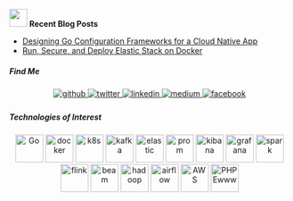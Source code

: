 

<img height="32" width="32" src="https://user-images.githubusercontent.com/16992394/92544219-b0277180-f24d-11ea-95c8-78321e708aeb.png">  <b color="gray">Recent Blog Posts</b><img/>

<!-- BLOG-POST-LIST:START -->
- [Designing Go Configuration Frameworks for a Cloud Native App](https://medium.com/better-programming/designing-cloud-native-configuration-framework-eefb0b3793cb?source=rss-43e8644100ea------2)
- [Run, Secure, and Deploy Elastic Stack on Docker](https://towardsdatascience.com/running-securing-and-deploying-elastic-stack-on-docker-f1a8ebf1dc5b?source=rss-43e8644100ea------2)
<!-- BLOG-POST-LIST:END -->  

##### Find Me

<div align="center">
<a href="https://github.com/sherifabdlnaby" target="_blank">
<img src=https://img.shields.io/badge/github-%2324292e.svg?&style=for-the-badge&logo=github&logoColor=white alt=github style="margin-bottom: 5px;" />
</a>
<a href="https://twitter.com/sherifabdlnaby" target="_blank">
<img src=https://img.shields.io/badge/twitter-%2300acee.svg?&style=for-the-badge&logo=twitter&logoColor=white alt=twitter style="margin-bottom: 5px;" />
</a>
<a href="https://linkedin.com/in/sherifabdlnaby" target="_blank">
<img src=https://img.shields.io/badge/linkedin-%231E77B5.svg?&style=for-the-badge&logo=linkedin&logoColor=white alt=linkedin style="margin-bottom: 5px;" />
</a>
<a href="https://medium.com/sherifabdlnaby" target="_blank">
<img src=https://img.shields.io/badge/medium-%23292929.svg?&style=for-the-badge&logo=medium&logoColor=white alt=medium style="margin-bottom: 5px;" />
</a>
<a href="https://www.facebook.com/sherifabdlnaby" target="_blank">
<img src=https://img.shields.io/badge/facebook-%232E87FB.svg?&style=for-the-badge&logo=facebook&logoColor=white alt=facebook style="margin-bottom: 5px;" />
</a>  
</div>  

<tr><td valign="top" width="10%"></td><td valign="top" width="80%">
  
##### Technologies of Interest

<div align="center">
    <img src="https://user-images.githubusercontent.com/16992394/92542314-be26c380-f248-11ea-8e31-857131d4fdfa.png" alt="Go" width="50" />
    <img src="https://user-images.githubusercontent.com/16992394/92542332-c41ca480-f248-11ea-879d-5418ebe986cf.png" alt="docker" width="50" />
    <img src="https://user-images.githubusercontent.com/16992394/92542317-bf57f080-f248-11ea-9ba0-810c46772644.png" alt="k8s" width="50" />
    <img src="https://user-images.githubusercontent.com/16992394/92542318-bff08700-f248-11ea-845b-83fcda95a190.png" alt="kafka" width="50" />
    <img src="https://user-images.githubusercontent.com/16992394/92542316-bf57f080-f248-11ea-951f-27f6c8041b6f.png" alt="elastic" width="50" />
    <img src="https://user-images.githubusercontent.com/16992394/92542322-c121b400-f248-11ea-8c57-f8ea1ecba49d.png" alt="prom" width="50" />
    <img src="https://user-images.githubusercontent.com/16992394/92542326-c2eb7780-f248-11ea-9a67-fa6f5913872a.png" alt="kibana" width="50" />
    <img src="https://user-images.githubusercontent.com/16992394/92542329-c3840e00-f248-11ea-9352-e5e1e3cca8bc.png" alt="grafana" width="50" />
    <img src="https://user-images.githubusercontent.com/16992394/92542319-c0891d80-f248-11ea-936b-99fd78e2db16.png" alt="spark" width="50" />
    <img src="https://user-images.githubusercontent.com/16992394/92542321-c121b400-f248-11ea-81a4-522c9bb113cb.png" alt="flink" width="50" />
    <img src="https://user-images.githubusercontent.com/16992394/92542855-3a6dd680-f24a-11ea-8183-31245439728f.png" alt="beam" width="50" />
    <img src="https://user-images.githubusercontent.com/16992394/92542323-c1ba4a80-f248-11ea-9917-0e00a9f6781d.png" alt="hadoop" width="50" />
    <img src="https://user-images.githubusercontent.com/16992394/92542325-c252e100-f248-11ea-843a-caea166ca2a7.png" alt="airflow" width="50" />
    <img src="https://user-images.githubusercontent.com/16992394/92542327-c2eb7780-f248-11ea-8ec7-c65861e6f6c6.png" alt="AWS" width="50" />
    <img src="https://user-images.githubusercontent.com/16992394/92542666-a8fe6480-f249-11ea-8479-aaeebd3720ee.png" alt="PHP Ewww" width="50" />
</div></td><td valign="top" width="10%"></td></tr>
